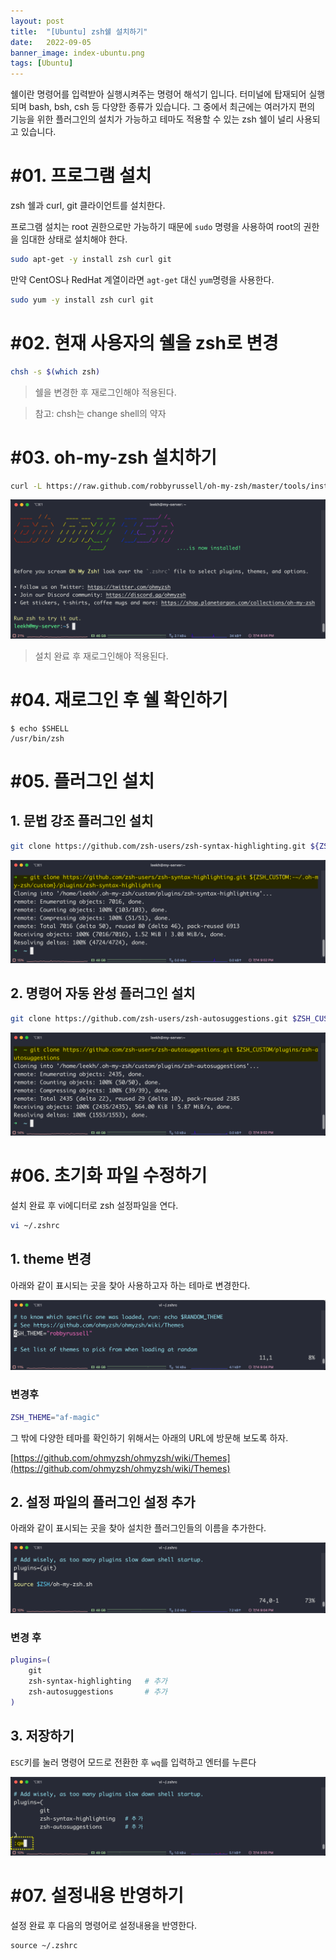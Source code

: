 ```yaml
---
layout: post
title:  "[Ubuntu] zsh쉘 설치하기"
date:   2022-09-05
banner_image: index-ubuntu.png
tags: [Ubuntu]
---
```


쉘이란 명령어를 입력받아 실행시켜주는 명령어 해석기 입니다. 터미널에 탑재되어 실행되며 bash, bsh, csh 등 다양한 종류가 있습니다. 그 중에서 최근에는 여러가지 편의 기능을 위한 플러그인의 설치가 가능하고 테마도 적용할 수 있는 zsh 쉘이 널리 사용되고 있습니다.

<!--more-->

# #01. 프로그램 설치

zsh 쉘과 curl, git 클라이언트를 설치한다.

프로그램 설치는 root 권한으로만 가능하기 때문에 `sudo` 명령을 사용하여 root의 권한을 임대한 상태로 설치해야 한다.

```bash
sudo apt-get -y install zsh curl git
```

만약 CentOS나 RedHat 계열이라면 `agt-get` 대신 `yum`명령을 사용한다.

```bash
sudo yum -y install zsh curl git
```

# #02. 현재 사용자의 쉘을 zsh로 변경

```bash
chsh -s $(which zsh)
```

> 쉘을 변경한 후 재로그인해야 적용된다.

> 참고: chsh는 change shell의 약자

# #03. oh-my-zsh 설치하기

```bash
curl -L https://raw.github.com/robbyrussell/oh-my-zsh/master/tools/install.sh | sh
```

![oh-my-zsh 설치 완료시 화면](/images/posts/2022/0905/oh-my-zsh.png)

> 설치 완료 후 재로그인해야 적용된다.

# #04. 재로그인 후 쉘 확인하기

```
$ echo $SHELL
/usr/bin/zsh
```

# #05. 플러그인 설치

## 1. 문법 강조 플러그인 설치

```bash
git clone https://github.com/zsh-users/zsh-syntax-highlighting.git ${ZSH_CUSTOM:-~/.oh-my-zsh/custom}/plugins/zsh-syntax-highlighting
```

![plugin1](/images/posts/2022/0905/plugin1.png)

## 2. 명령어 자동 완성 플러그인 설치

```bash
git clone https://github.com/zsh-users/zsh-autosuggestions.git $ZSH_CUSTOM/plugins/zsh-autosuggestions
```

![plugin2](/images/posts/2022/0905/plugin2.png)


# #06. 초기화 파일 수정하기

설치 완료 후 vi에디터로 zsh 설정파일을 연다.

```bash
vi ~/.zshrc
```

## 1. theme 변경

아래와 같이 표시되는 곳을 찾아 사용하고자 하는 테마로 변경한다.

![theme](/images/posts/2022/0905/theme.png)

### 변경후

```bash
ZSH_THEME="af-magic"
```

그 밖에 다양한 테마를 확인하기 위해서는 아래의 URL에 방문해 보도록 하자.

[https://github.com/ohmyzsh/ohmyzsh/wiki/Themes](https://github.com/ohmyzsh/ohmyzsh/wiki/Themes)

## 2. 설정 파일의 플러그인 설정 추가

아래와 같이 표시되는 곳을 찾아 설치한 플러그인들의 이름을 추가한다.

![plugin](/images/posts/2022/0905/plugin.png)

### 변경 후

```bash
plugins=(  
	git  
	zsh-syntax-highlighting   # 추가  
	zsh-autosuggestions       # 추가
)
```

## 3. 저장하기

`ESC`키를 눌러 명령어 모드로 전환한 후 `wq`를 입력하고 엔터를 누른다

![save](/images/posts/2022/0905/save.png)

# #07. 설정내용 반영하기

설정 완료 후 다음의 명령어로 설정내용을 반영한다.

```
source ~/.zshrc
```